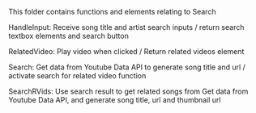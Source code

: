 This folder contains functions and elements relating to Search

HandleInput: Receive song title and artist search inputs / return search textbox elements and search button

RelatedVideo: Play video when clicked / Return related videos element

Search: Get data from Youtube Data API to generate song title and url / activate search for related video function

SearchRVids: Use search result to get related songs from Get data from Youtube Data API, and generate song title, url and thumbnail url

